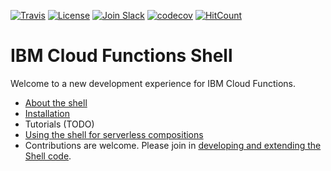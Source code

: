 [![Travis](https://travis-ci.org/ibm-functions/shell.svg?branch=master)](https://travis-ci.org/ibm-functions/shell)
[![License](https://img.shields.io/badge/license-Apache%202.0-blue.svg)](https://opensource.org/licenses/Apache-2.0)
[![Join Slack](https://img.shields.io/badge/join-slack-9B69A0.svg)](http://slack.openwhisk.org/)
[![codecov](https://codecov.io/gh/ibm-functions/shell/branch/master/graph/badge.svg)](https://codecov.io/gh/ibm-functions/shell)
[![HitCount](http://hits.dwyl.io/ibm-functions/shell.svg)](http://hits.dwyl.io/ibm-functions/shell)

# IBM Cloud Functions Shell

Welcome to a new development experience for IBM Cloud Functions.

- [About the shell](docs/fsh.md)
- [Installation](docs/npm.md)
- Tutorials (TODO)
- [Using the shell for serverless compositions](https://github.com/ibm-functions/composer/blob/master/docs/README.md#tour-of-the-programming-shell)
- Contributions are welcome. Please join in [developing and extending the Shell code](docs/dev/README.md).

